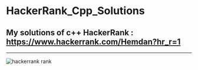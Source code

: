 # HackerRank_Cpp_Solutions
## My solutions of c++ HackerRank  : https://www.hackerrank.com/Hemdan?hr_r=1
----------------------------------------------------------------------------------------------
![hackerrank rank](https://user-images.githubusercontent.com/40190772/50935766-caf08400-1475-11e9-9de6-e854d56a808b.PNG)

